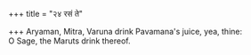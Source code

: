 +++
title = "२४ रसं ते"

+++
Aryaman, Mitra, Varuna drink Pavamana's juice, yea, thine:  
     O Sage, the Maruts drink thereof.